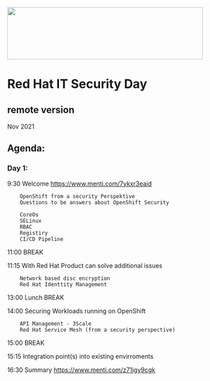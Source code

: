 <img src="https://github.com/alfbach/OCP_Arch/blob/master/logo.png" width="450" height="120">


# Red Hat IT Security Day
## remote version

Nov 2021

## Agenda:


### Day 1:

9:30		Welcome https://www.menti.com/7ykxr3eaid		

		OpenShift from a security Perspektive
		Questions to be answers about OpenShift Security

		CoreOs
		SELinux
		RBAC
		Registiry
		CI/CD Pipeline
		
11:00		BREAK		

11:15		With Red Hat Product can solve additional issues

		Network based disc encryption
		Red Hat Identtity Management

13:00		Lunch BREAK

14:00		Securing Workloads running on OpenShift

		API Management - 3Scale
		Red Hat Service Mesh (from a security perspective)

15:00		BREAK

15:15		Integration point(s) into existing envirroments

16:30		Summary https://www.menti.com/z71igy9cgk








